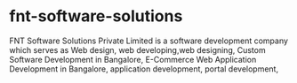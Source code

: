 fnt-software-solutions
======================

FNT Software Solutions Private Limited is a software development company which serves as Web design, web developing,web designing, Custom Software Development in Bangalore, E-Commerce Web Application Development in Bangalore, application development, portal development, 